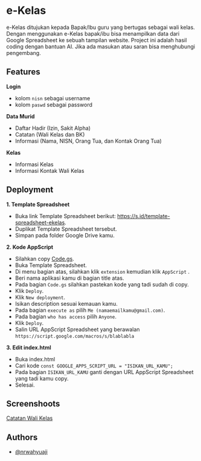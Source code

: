 
# e-Kelas

e-Kelas ditujukan kepada Bapak/Ibu guru yang bertugas sebagai wali kelas. Dengan menggunakan e-Kelas bapak/ibu bisa menampilkan data dari Google Spreadsheet ke sebuah tampilan website. Project ini adalah hasil coding dengan bantuan AI. Jika ada masukan atau saran bisa menghubungi pengembang.

## Features

**Login**
- kolom `nisn` sebagai username
- kolom `paswd` sebagai password

**Data Murid**
- Daftar Hadir (Izin, Sakit Alpha)
- Catatan (Wali Kelas dan BK)
- Informasi (Nama, NISN, Orang Tua, dan Kontak Orang Tua)

**Kelas**
- Informasi Kelas
- Informasi Kontak Wali Kelas


## Deployment

**1. Template Spreadsheet**

- Buka link Template Spreadsheet berikut: https://s.id/template-spreadsheet-ekelas.
- Duplikat Template Spreadsheet tersebut.
- Simpan pada folder Google Drive kamu.

**2. Kode AppScript**

- Silahkan copy [Code.gs](https://github.com/nrwahyuaji).
- Buka Template Spreadsheet.
- Di menu bagian atas, silahkan klik `extension` kemudian klik `AppScript` .
- Beri nama aplikasi kamu di bagian title atas.
- Pada bagian `Code.gs` silahkan pastekan kode yang tadi sudah di copy.
- Klik `Deploy`.
- Klik `New deployment`.
- Isikan description sesuai kemauan kamu.
- Pada bagian `execute as` pilih `Me (namaemailkamu@gmail.com)`.
- Pada bagian `who has access` pilih `Anyone`.
- Klik `Deploy`.
- Salin URL AppScript Spreadsheet yang berawalan `https://script.google.com/macros/s/blablabla`

**3. Edit index.html**

- Buka index.html
- Cari kode `const GOOGLE_APPS_SCRIPT_URL = "ISIKAN_URL_KAMU";`
- Pada bagian `ISIKAN_URL_KAMU` ganti dengan URL AppScript Spreadsheet yang tadi kamu copy.
- Selesai.

## Screenshoots ##
[Catatan Wali Kelas](/Assets/img/min/catatan-wali-kelas.png)

## Authors

- [@nrwahyuaji](https://www.github.com/nrwahyuaji)

